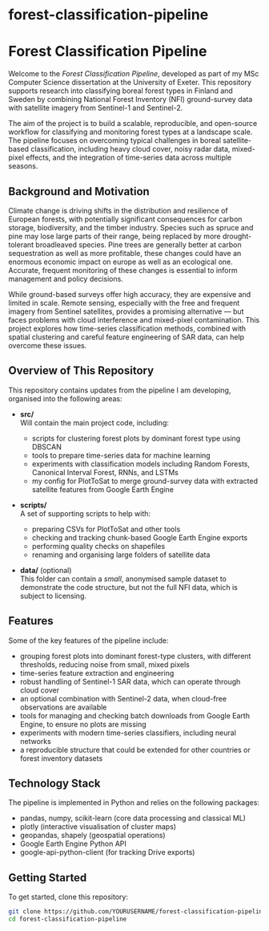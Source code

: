 # forest-classification-pipeline
# Forest Classification Pipeline

Welcome to the *Forest Classification Pipeline*, developed as part of my MSc Computer Science dissertation at the University of Exeter. This repository supports research into classifying boreal forest types in Finland and Sweden by combining National Forest Inventory (NFI) ground-survey data with satellite imagery from Sentinel-1 and Sentinel-2.  

The aim of the project is to build a scalable, reproducible, and open-source workflow for classifying and monitoring forest types at a landscape scale. 
The pipeline focuses on overcoming typical challenges in boreal satellite-based classification, including heavy cloud cover, noisy radar data, mixed-pixel effects, and the integration of time-series data across multiple seasons.  

## Background and Motivation

Climate change is driving shifts in the distribution and resilience of European forests, with potentially significant consequences for carbon storage, biodiversity, and the timber industry. Species such as spruce and pine may lose large parts of their range, being replaced by more drought-tolerant broadleaved species. 
Pine trees are generally better at carbon sequestration as well as more profitable, these changes could have an enormous economic impact on europe as well as an ecological one.
Accurate, frequent monitoring of these changes is essential to inform management and policy decisions.

While ground-based surveys offer high accuracy, they are expensive and limited in scale. Remote sensing, especially with the free and frequent imagery from Sentinel satellites, provides a promising alternative — but faces problems with cloud interference and mixed-pixel contamination. This project explores how time-series classification methods, combined with spatial clustering and careful feature engineering of SAR data, can help overcome these issues.  

## Overview of This Repository

This repository contains updates from the pipeline I am developing, organised into the following areas:

- **src/**  
  Will contain the main project code, including:
  - scripts for clustering forest plots by dominant forest type using DBSCAN  
  - tools to prepare time-series data for machine learning  
  - experiments with classification models including Random Forests, Canonical Interval Forest, RNNs, and LSTMs  
  - my config for PlotToSat to merge ground-survey data with extracted satellite features from Google Earth Engine

- **scripts/**  
  A set of supporting scripts to help with:
  - preparing CSVs for PlotToSat and other tools  
  - checking and tracking chunk-based Google Earth Engine exports  
  - performing quality checks on shapefiles  
  - renaming and organising large folders of satellite data

- **data/** (optional)  
  This folder can contain a *small*, anonymised sample dataset to demonstrate the code structure, but not the full NFI data, which is subject to licensing.

## Features

Some of the key features of the pipeline include:  

- grouping forest plots into dominant forest-type clusters, with different thresholds, reducing noise from small, mixed pixels  
- time-series feature extraction and engineering  
- robust handling of Sentinel-1 SAR data, which can operate through cloud cover  
- an optional combination with Sentinel-2 data, when cloud-free observations are available  
- tools for managing and checking batch downloads from Google Earth Engine, to ensure no plots are missing  
- experiments with modern time-series classifiers, including neural networks  
- a reproducible structure that could be extended for other countries or forest inventory datasets

## Technology Stack

The pipeline is implemented in Python and relies on the following packages:

- pandas, numpy, scikit-learn (core data processing and classical ML)  
- plotly (interactive visualisation of cluster maps)  
- geopandas, shapely (geospatial operations)  
- Google Earth Engine Python API  
- google-api-python-client (for tracking Drive exports)  

## Getting Started

To get started, clone this repository:

```bash
git clone https://github.com/YOURUSERNAME/forest-classification-pipeline.git
cd forest-classification-pipeline
